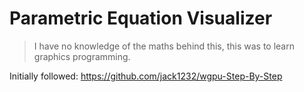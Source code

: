 # Parametric Equation Visualizer
> I have no knowledge of the maths behind this, this was to learn graphics programming.

Initially followed: https://github.com/jack1232/wgpu-Step-By-Step
